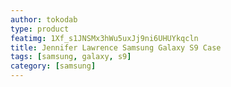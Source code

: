 ```yaml
---
author: tokodab
type: product
featimg: 1Xf_s1JNSMx3hWu5uxJj9ni6UHUYkqcln
title: Jennifer Lawrence Samsung Galaxy S9 Case
tags: [samsung, galaxy, s9]
category: [samsung]
---
```

